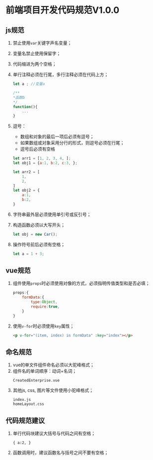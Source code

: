 # 前端项目开发代码规范V1.0.0

## js规范

1. 禁止使用`var`关键字声名变量；
2. 变量名禁止使用保留字；
3. 代码缩进为两个空格；
4. 单行注释必须在行尾，多行注释必须在代码上方；
	```js
	let a ; //变量a

	/**
	*函数b
	*/
	function(){
		...
	}
	```
5. 逗号：
	* 数组和对象的最后一项后必须有逗号；
	* 如果数组或对象采用分行的形式，则逗号必须在行尾；
	* 逗号后必须有空格
	```js
	let arr1 = [1, 2, 3, 4, ];
	let obj1 = {a:1, b:2, c:3, };

	let arr2 = [
		1,
		2,
	]
	let obj2 = {
		a:1,
		b:2,
	}
	```

6. 字符串最外层必须使用单引号或反引号；
7. 构造函数必须以大写开头；
	```js
	let obj = new Car();
	```
8. 操作符号前后必须有空格；
	```js
	let a = 1 + 3;
	```

## vue规范

1. 组件使用`props`时必须使用对像的方式，必须指明传值类型和是否必填；
	```js
	props:{
		formData:{
			type:Object,
			require:true,
		}
	}
	```

2. 使用`v-for`时必须使用`key`属性；
	```html
	<p v-for="(item, index) in formData" :key="index"></p>
	```

## 命名规范

1. vue的单文件组件命名必须以大驼峰格式；
2. 组件名的单词顺序：动词+名词；
	```
	CreatedEnterprise.vue
	```
3. 其他js, css, 图片等文件使用小驼峰格式；
	```
	index.js
	homeLayout.css
	```


## 代码规范建议

1. 单行代码块建议大括号与代码之间有空格；
	```
	{ a:2, }
	```
2. 函数调用时，建议函数名与括号之间不要有空格；
